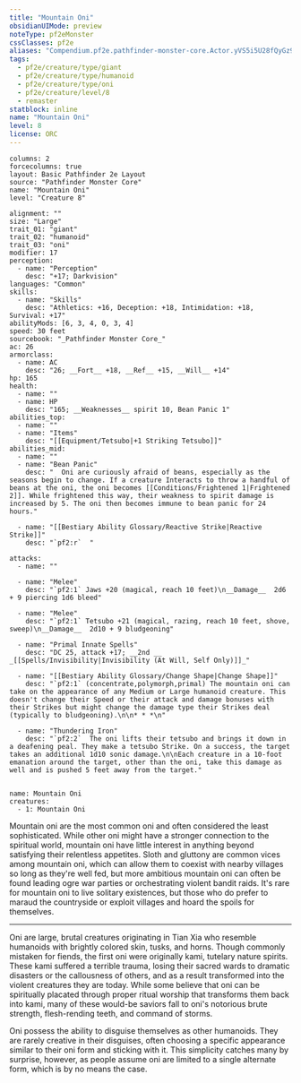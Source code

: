 ```yaml
---
title: "Mountain Oni"
obsidianUIMode: preview
noteType: pf2eMonster
cssClasses: pf2e
aliases: "Compendium.pf2e.pathfinder-monster-core.Actor.yVS5i5U28fQyGz99" 
tags:
  - pf2e/creature/type/giant
  - pf2e/creature/type/humanoid
  - pf2e/creature/type/oni
  - pf2e/creature/level/8
  - remaster
statblock: inline
name: "Mountain Oni"
level: 8
license: ORC
---
```


```statblock
columns: 2
forcecolumns: true
layout: Basic Pathfinder 2e Layout
source: "Pathfinder Monster Core"
name: "Mountain Oni"
level: "Creature 8"

alignment: ""
size: "Large"
trait_01: "giant"
trait_02: "humanoid"
trait_03: "oni"
modifier: 17
perception:
  - name: "Perception"
    desc: "+17; Darkvision"
languages: "Common"
skills:
  - name: "Skills"
    desc: "Athletics: +16, Deception: +18, Intimidation: +18, Survival: +17"
abilityMods: [6, 3, 4, 0, 3, 4]
speed: 30 feet
sourcebook: "_Pathfinder Monster Core_"
ac: 26
armorclass:
  - name: AC
    desc: "26; __Fort__ +18, __Ref__ +15, __Will__ +14"
hp: 165
health:
  - name: ""
  - name: HP
    desc: "165; __Weaknesses__ spirit 10, Bean Panic 1"
abilities_top:
  - name: ""
  - name: "Items"
    desc: "[[Equipment/Tetsubo|+1 Striking Tetsubo]]"
abilities_mid:
  - name: ""
  - name: "Bean Panic"
    desc: "  Oni are curiously afraid of beans, especially as the seasons begin to change. If a creature Interacts to throw a handful of beans at the oni, the oni becomes [[Conditions/Frightened 1|Frightened 2]]. While frightened this way, their weakness to spirit damage is increased by 5. The oni then becomes immune to bean panic for 24 hours."

  - name: "[[Bestiary Ability Glossary/Reactive Strike|Reactive Strike]]"
    desc: "`pf2:r`  "

attacks:
  - name: ""

  - name: "Melee"
    desc: "`pf2:1` Jaws +20 (magical, reach 10 feet)\n__Damage__  2d6 + 9 piercing 1d6 bleed"

  - name: "Melee"
    desc: "`pf2:1` Tetsubo +21 (magical, razing, reach 10 feet, shove, sweep)\n__Damage__  2d10 + 9 bludgeoning"

  - name: "Primal Innate Spells"
    desc: "DC 25, attack +17; __2nd __  _[[Spells/Invisibility|Invisibility (At Will, Self Only)]]_"

  - name: "[[Bestiary Ability Glossary/Change Shape|Change Shape]]"
    desc: "`pf2:1` (concentrate,polymorph,primal) The mountain oni can take on the appearance of any Medium or Large humanoid creature. This doesn't change their Speed or their attack and damage bonuses with their Strikes but might change the damage type their Strikes deal (typically to bludgeoning).\n\n* * *\n"

  - name: "Thundering Iron"
    desc: "`pf2:2`  The oni lifts their tetsubo and brings it down in a deafening peal. They make a tetsubo Strike. On a success, the target takes an additional 1d10 sonic damage.\n\nEach creature in a 10-foot emanation around the target, other than the oni, take this damage as well and is pushed 5 feet away from the target."
 
```

```encounter-table
name: Mountain Oni
creatures:
  - 1: Mountain Oni
```



Mountain oni are the most common oni and often considered the least sophisticated. While other oni might have a stronger connection to the spiritual world, mountain oni have little interest in anything beyond satisfying their relentless appetites. Sloth and gluttony are common vices among mountain oni, which can allow them to coexist with nearby villages so long as they're well fed, but more ambitious mountain oni can often be found leading ogre war parties or orchestrating violent bandit raids. It's rare for mountain oni to live solitary existences, but those who do prefer to maraud the countryside or exploit villages and hoard the spoils for themselves.

* * *

Oni are large, brutal creatures originating in Tian Xia who resemble humanoids with brightly colored skin, tusks, and horns. Though commonly mistaken for fiends, the first oni were originally kami, tutelary nature spirits. These kami suffered a terrible trauma, losing their sacred wards to dramatic disasters or the callousness of others, and as a result transformed into the violent creatures they are today. While some believe that oni can be spiritually placated through proper ritual worship that transforms them back into kami, many of these would-be saviors fall to oni's notorious brute strength, flesh-rending teeth, and command of storms.

Oni possess the ability to disguise themselves as other humanoids. They are rarely creative in their disguises, often choosing a specific appearance similar to their oni form and sticking with it. This simplicity catches many by surprise, however, as people assume oni are limited to a single alternate form, which is by no means the case.
